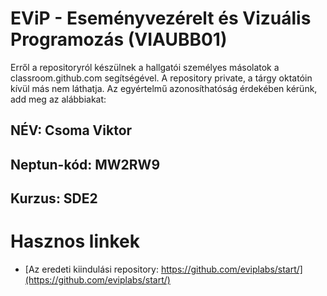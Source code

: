 # EViP - Eseményvezérelt és Vizuális Programozás (VIAUBB01)

Erről a repositoryról készülnek a hallgatói személyes másolatok a classroom.github.com segítségével.
A repository private, a tárgy oktatóin kívül más nem láthatja.
Az egyértelmű azonosíthatóság érdekében kérünk, add meg az alábbiakat:

## NÉV: Csoma Viktor
## Neptun-kód: MW2RW9
## Kurzus: SDE2

# Hasznos linkek 

- [Az eredeti kiindulási repository: https://github.com/eviplabs/start/](https://github.com/eviplabs/start/)
